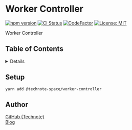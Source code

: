 # Worker Controller

[![npm version](https://badge.fury.io/js/%40technote-space%2Fworker-controller.svg)](https://badge.fury.io/js/%40technote-space%2Fworker-controller)
[![CI Status](https://github.com/technote-space/worker-controller/workflows/CI/badge.svg)](https://github.com/technote-space/worker-controller/actions)
[![CodeFactor](https://www.codefactor.io/repository/github/technote-space/worker-controller/badge)](https://www.codefactor.io/repository/github/technote-space/worker-controller)
[![License: MIT](https://img.shields.io/badge/License-MIT-blue.svg)](https://github.com/technote-space/worker-controller/blob/master/LICENSE)

Worker Controller

## Table of Contents

<!-- START doctoc generated TOC please keep comment here to allow auto update -->
<!-- DON'T EDIT THIS SECTION, INSTEAD RE-RUN doctoc TO UPDATE -->
<details>
<summary>Details</summary>

- [Setup](#setup)
- [Author](#author)

</details>
<!-- END doctoc generated TOC please keep comment here to allow auto update -->

## Setup
```shell script
yarn add @technote-space/worker-controller
```

## Author
[GitHub (Technote)](https://github.com/technote-space)  
[Blog](https://technote.space)
